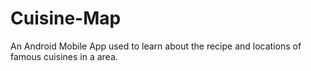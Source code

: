 # Cuisine-Map
An Android Mobile App used to learn about the recipe and locations of famous cuisines in a area.
